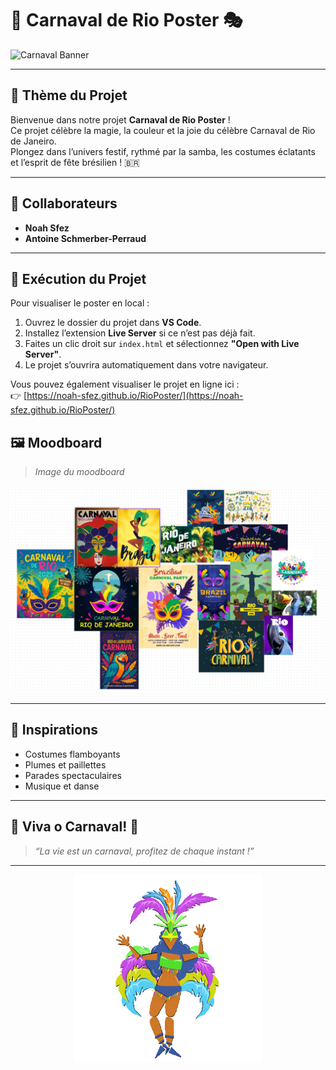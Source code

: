 # 🎉 Carnaval de Rio Poster 🎭

![Carnaval Banner](https://www.shutterstock.com/image-vector/carnival-party-banner-design-brazil-260nw-2414455217.jpg)

---

## 🌈 Thème du Projet

Bienvenue dans notre projet **Carnaval de Rio Poster** !  
Ce projet célèbre la magie, la couleur et la joie du célèbre Carnaval de Rio de Janeiro.  
Plongez dans l’univers festif, rythmé par la samba, les costumes éclatants et l’esprit de fête brésilien ! 🇧🇷

---

## 👥 Collaborateurs

- **Noah Sfez**
- **Antoine Schmerber-Perraud**

---
## 🚀 Exécution du Projet

Pour visualiser le poster en local :

1. Ouvrez le dossier du projet dans **VS Code**.
2. Installez l’extension **Live Server** si ce n’est pas déjà fait.
3. Faites un clic droit sur `index.html` et sélectionnez **"Open with Live Server"**.
4. Le projet s’ouvrira automatiquement dans votre navigateur.

Vous pouvez également visualiser le projet en ligne ici :  
👉 [https://noah-sfez.github.io/RioPoster/](https://noah-sfez.github.io/RioPoster/)
## 🖼️ Moodboard

> _Image du moodboard_

![Moodboard](./images/moodboard.png)

---

## 🎨 Inspirations

- Costumes flamboyants
- Plumes et paillettes
- Parades spectaculaires
- Musique et danse

---

## 🥁 Viva o Carnaval! 🥁

> _“La vie est un carnaval, profitez de chaque instant !”_

---

<p align="center">
    <img src="./images/danseuse.gif" width="300" alt="Samba Dancer"/>
</p>